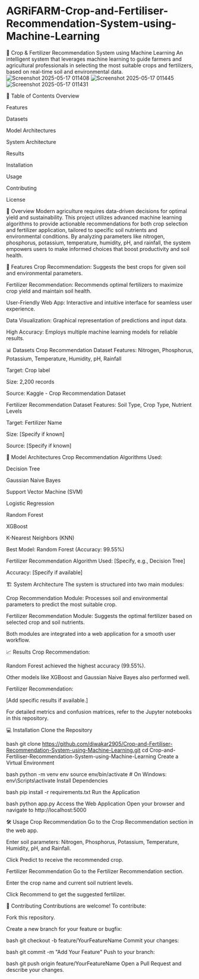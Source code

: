 # AGRiFARM-Crop-and-Fertiliser-Recommendation-System-using-Machine-Learning
🌾 Crop & Fertilizer Recommendation System using Machine Learning
An intelligent system that leverages machine learning to guide farmers and agricultural professionals in selecting the most suitable crops and fertilizers, based on real-time soil and environmental data.
![Screenshot 2025-05-17 011408](https://github.com/user-attachments/assets/9ebd29c5-f813-4727-9c24-660fed9717b1)
![Screenshot 2025-05-17 011445](https://github.com/user-attachments/assets/fdf1ea43-3ed0-4fac-88db-e7ae3ab28b4f)
![Screenshot 2025-05-17 011431](https://github.com/user-attachments/assets/3009f50d-59f1-435f-9ec1-1f746401ed90)




📑 Table of Contents
Overview

Features

Datasets

Model Architectures

System Architecture

Results

Installation

Usage

Contributing

License

🌟 Overview
Modern agriculture requires data-driven decisions for optimal yield and sustainability. This project utilizes advanced machine learning algorithms to provide actionable recommendations for both crop selection and fertilizer application, tailored to specific soil nutrients and environmental conditions. By analyzing parameters like nitrogen, phosphorus, potassium, temperature, humidity, pH, and rainfall, the system empowers users to make informed choices that boost productivity and soil health.

🚀 Features
Crop Recommendation: Suggests the best crops for given soil and environmental parameters.

Fertilizer Recommendation: Recommends optimal fertilizers to maximize crop yield and maintain soil health.

User-Friendly Web App: Interactive and intuitive interface for seamless user experience.

Data Visualization: Graphical representation of predictions and input data.

High Accuracy: Employs multiple machine learning models for reliable results.

📊 Datasets
Crop Recommendation Dataset
Features: Nitrogen, Phosphorus, Potassium, Temperature, Humidity, pH, Rainfall

Target: Crop label

Size: 2,200 records

Source: Kaggle - Crop Recommendation Dataset

Fertilizer Recommendation Dataset
Features: Soil Type, Crop Type, Nutrient Levels

Target: Fertilizer Name

Size: [Specify if known]

Source: [Specify if known]

🧠 Model Architectures
Crop Recommendation
Algorithms Used:

Decision Tree

Gaussian Naive Bayes

Support Vector Machine (SVM)

Logistic Regression

Random Forest

XGBoost

K-Nearest Neighbors (KNN)

Best Model: Random Forest (Accuracy: 99.55%)

Fertilizer Recommendation
Algorithm Used: [Specify, e.g., Decision Tree]

Accuracy: [Specify if available]

🏗️ System Architecture
The system is structured into two main modules:

Crop Recommendation Module: Processes soil and environmental parameters to predict the most suitable crop.

Fertilizer Recommendation Module: Suggests the optimal fertilizer based on selected crop and soil nutrients.

Both modules are integrated into a web application for a smooth user workflow.

📈 Results
Crop Recommendation:

Random Forest achieved the highest accuracy (99.55%).

Other models like XGBoost and Gaussian Naive Bayes also performed well.

Fertilizer Recommendation:

[Add specific results if available.]

For detailed metrics and confusion matrices, refer to the Jupyter notebooks in this repository.

💻 Installation
Clone the Repository

bash
git clone https://github.com/diwakar2905/Crop-and-Fertiliser-Recommendation-System-using-Machine-Learning.git
cd Crop-and-Fertiliser-Recommendation-System-using-Machine-Learning
Create a Virtual Environment

bash
python -m venv env
source env/bin/activate  # On Windows: env\Scripts\activate
Install Dependencies

bash
pip install -r requirements.txt
Run the Application

bash
python app.py
Access the Web Application
Open your browser and navigate to http://localhost:5000

🛠️ Usage
Crop Recommendation
Go to the Crop Recommendation section in the web app.

Enter soil parameters: Nitrogen, Phosphorus, Potassium, Temperature, Humidity, pH, and Rainfall.

Click Predict to receive the recommended crop.

Fertilizer Recommendation
Go to the Fertilizer Recommendation section.

Enter the crop name and current soil nutrient levels.

Click Recommend to get the suggested fertilizer.

🤝 Contributing
Contributions are welcome! To contribute:

Fork this repository.

Create a new branch for your feature or bugfix:

bash
git checkout -b feature/YourFeatureName
Commit your changes:

bash
git commit -m "Add Your Feature"
Push to your branch:

bash
git push origin feature/YourFeatureName
Open a Pull Request and describe your changes.
